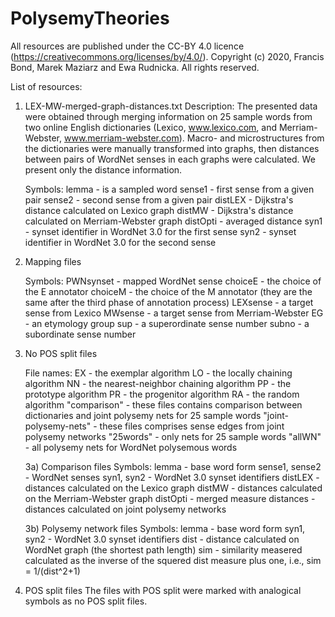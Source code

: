 # PolysemyTheories
All resources are published under the CC-BY 4.0 licence (https://creativecommons.org/licenses/by/4.0/).
Copyright (c) 2020, Francis Bond, Marek Maziarz and Ewa Rudnicka. All rights reserved.

List of resources:

1) LEX-MW-merged-graph-distances.txt
Description: The presented data were obtained through merging information on 25 sample words from two online English dictionaries (Lexico, www.lexico.com, and Merriam-Webster, www.merriam-webster.com). Macro- and microstructures from the dictionaries were manually transformed into graphs, then distances between pairs of WordNet senses in each graphs were calculated. We present only the distance information.

    Symbols:
    lemma - is a sampled word
    sense1 - first sense from a given pair
    sense2 - second sense from a given pair
    distLEX - Dijkstra's distance calculated on Lexico graph
    distMW - Dijkstra's distance calculated on Merriam-Webster graph
    distOpti - averaged distance
    syn1 - synset identifier in WordNet 3.0 for the first sense
    syn2 - synset identifier in WordNet 3.0 for the second sense


2) Mapping files

    Symbols:
    PWNsynset - mapped WordNet sense
    choiceE - the choice of the E annotator
    choiceM - the choice of the M annotator (they are the same after the third phase of annotation process)
    LEXsense - a target sense from Lexico
    MWsense - a target sense from Merriam-Webster
    EG - an etymology group
    sup - a superordinate sense number
    subno - a subordinate sense number

3) No POS split files

    File names:
    EX - the exemplar algorithm
    LO - the locally chaining algorithm
    NN - the nearest-neighbor chaining algorithm
    PP - the prototype algorithm
    PR - the progenitor algorithm
    RA - the random algorithm
    "comparison" - these files contains comparison between dictionaries and joint polysemy nets for 25 sample words
    "joint-polysemy-nets" - these files comprises sense edges from joint polysemy networks
    "25words" - only nets for 25 sample words
    "allWN" - all polysemy nets for WordNet polysemous words

    3a) Comparison files
    Symbols:
    lemma - base word form
    sense1, sense2 - WordNet senses
    syn1, syn2 - WordNet 3.0 synset identifiers
    distLEX - distances calculated on the Lexico graph
    distMW - distances calculated on the Merriam-Webster graph
    distOpti - merged measure
    distances - distances calculated on joint polysemy networks


    3b) Polysemy network files
    Symbols:
    lemma - base word form
    syn1, syn2 - WordNet 3.0 synset identifiers
    dist - distance calculated on WordNet graph (the shortest path length)
    sim - similarity measered calculated as the inverse of the squered dist measure plus one, i.e., sim = 1/(dist^2+1)


4) POS split files
    The files with POS split were marked with analogical symbols as no POS split files.
